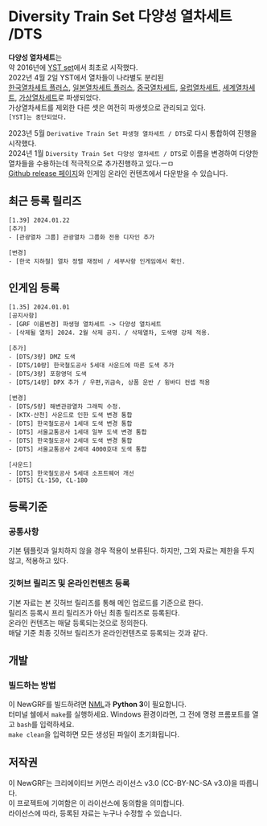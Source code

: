 # Diversity Train Set 다양성 열차세트 /DTS
**다양성 열차세트**는 <br>
약 2016년에 [YST set](https://github.com/evepoi/YST)에서 최초로 시작했다.<br>
2022년 4월 2일 YST에서 열차들이 나라별도 분리된 <br>
[한국열차세트 플러스](https://github.com/GBLINER/KoreanTrainSet_Plus), [일본열차세트 플러스](https://github.com/GBLINER/JapaneseTrainSet_Plus), [중국열차세트](https://github.com/GBLINER/ChineseTrainSet), 
[유럽열차세트](https://github.com/GBLINER/EuropeanTrainSet), [세계열차세트](https://github.com/GBLINER/WorldTrainSet), [가상열차세트](https://github.com/GBLINER/VirtualTrainSet)로 파생되었다.<br>
가상열차세트를 제외한 다른 셋은 여전히 파생셋으로 관리되고 있다.<br>
`[YST]는 중단되었다.`<br>

2023년 5월 `Derivative Train Set 파생형 열차세트 / DTS`로 다시 통합하여 진행을 시작했다.<br>
2024년 1월 `Diversity Train Set 다양성 열차세트 / DTS`로 이름을 변경하여 다양한 열차들을 수용하는데 적극적으로 추가진행하고 있다.ㅡㅁ<br>
[Github release 페이지](https://github.com/DTS-NewGRF/DTS/releases)와 인게임 온라인 컨텐츠에서 다운받을 수 있습니다.<br>

## 최근 등록 릴리즈
```
[1.39] 2024.01.22
[추가]
- [관광열차 그룹] 관광열차 그룹화 전용 디자인 추가

[변경]
- [한국 지하철] 열차 정렬 재정비 / 세부사항 인게임에서 확인.
```
## 인게임 등록
```
[1.35] 2024.01.01
[공지사항]
- [GRF 이름변경] 파생형 열차세트 -> 다양성 열차세트
- [삭제될 열차] 2024. 2월 삭제 공지. / 삭제열차, 도색명 강제 적용.

[추가]
- [DTS/3량] DMZ 도색
- [DTS/10량] 한국철도공사 5세대 사운드에 따른 도색 추가
- [DTS/3량] 포항영덕 도색
- [DTS/14량] DPX 추가 / 우편,귀금속, 상품 운반 / 윙바디 컨셉 적용

[변경]
- [DTS/5량] 해변관광열차 그래픽 수정.
- [KTX-산천] 사운드로 인한 도색 변경 통합
- [DTS] 한국철도공사 1세대 도색 변경 통합
- [DTS] 서울교통공사 1세대 일부 도색 변경 통합
- [DTS] 한국철도공사 2세대 도색 변경 통합
- [DTS] 서울교통공사 2세대 4000호대 도색 통합

[사운드]
- [DTS] 한국철도공사 5세대 소프트웨어 개선
- [DTS] CL-150, CL-180
```

## 등록기준
### 공통사항
기본 템플릿과 일치하지 않을 경우 적용이 보류된다. 하지만, 그외 자료는 제한을 두지 않고, 적용하고 있다.

### 깃허브 릴리즈 및 온라인컨텐츠 등록
기본 자료는 본 깃허브 릴리즈를 통해 메인 업로드를 기준으로 한다. <br>
릴리즈 등록시 프리 릴리즈가 아닌 최종 릴리즈로 등록된다. <br>
온라인 컨텐츠는 매달 등록되는것으로 정의한다. <br>
매달 기준 최종 깃허브 릴리즈가 온라인컨텐츠로 등록되는 것과 같다. <br>

## 개발
### 빌드하는 방법
이 NewGRF를 빌드하려면 [NML](https://github.com/OpenTTD/nml)과 **Python 3**이 필요합니다. <br> 
터미널 쉘에서 ``make``를 실행하세요. Windows 환경이라면, 그 전에 명령 프롬포트를 열고 ``bash``를 입력하세요.  <br>
``make clean``을 입력하면 모든 생성된 파일이 초기화됩니다.

## 저작권
이 NewGRF는 크리에이티브 커먼스 라이선스 v3.0 (CC-BY-NC-SA v3.0)을 따릅니다. <br>
이 프로젝트에 기여함은 이 라이선스에 동의함을 의미합니다. <br>
라이선스에 따라, 등록된 자료는 누구나 수정할 수 있습니다.
